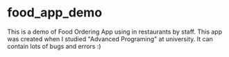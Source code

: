 # food_app_demo
This is a demo of Food Ordering App using in restaurants by staff.
This app was created when I studied "Advanced Programing" at university. It can contain lots of bugs and errors :)
